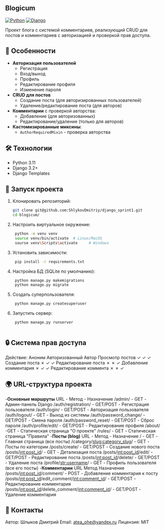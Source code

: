 ## Blogicum

[![Python](https://img.shields.io/badge/Python-3.11-blue.svg)](https://python.org)
[![Django](https://img.shields.io/badge/Django-3.2+-green.svg)](https://djangoproject.com)

Проект блога с системой комментариев, реализующий CRUD для постов и комментариев с авторизацией и проверкой прав доступа.

## 🌟 Особенности

- **Авторизация пользователей** 
  - Регистрация
  - Вход/выход
  - Профиль
  - Редактирование профиля
  - Изменение пароля
- **CRUD для постов** 
  - Создание поста (для авторизированных пользователей)
  - Удаление/редактирование поста (для авторов)
- **Комментарии** с проверкой авторства:
  - Добавление (для авторизованных)
  - Редактирование/удаление (только для авторов)
- **Кастомизированные миксины**:
  - `AuthorRequiredMixin` - проверка авторства


## 🛠 Технологии

- Python 3.11
- Django 3.2+
- Django Templates

## 🚀 Запуск проекта

1. Клонировать репозиторий:
   ```bash
   git clone git@github.com:ShlykovDmitriy/django_sprint1.git
   cd blogicum/
2. Настроить виртуальное окружение:

   ```bash
    python -m venv venv
    source venv/bin/activate  # Linux/MacOS
    sourse venv\Scripts\activate     # Windows
3. Установить зависимости:

   ```bash
    pip install -r requirements.txt
4. Настройка БД (SQLite по умолчанию):

   ```bash
    python manage.py makemigrations
    python manage.py migrate
5. Создать суперпользователя:

   ```bash
    python manage.py createsuperuser
6. Запустить сервер:

   ```bash
    python manage.py runserver



## 🔒 Система прав доступа
Действие:	Аноним	Авторизованный	Автор
Просмотр постов	✓	✓	✓
Создание поста	✗	✓	✓
Редактирование поста	✗	✗	✓
Добавление комментария	✗	✓	✓
Редактирование коммента	✗	✗	✓

## 🌍 URL-структура проекта
-**Основные маршруты**
URL	 - Метод - 	Назначение
/admin/	- GET -	Админ-панель Django
/auth/registration/	- GET/POST -	Регистрация пользователя
/auth/login/ -	GET/POST -	Авторизация пользователя
/auth/logout/ -	GET -	Выход из системы
/auth/password_change/	- GET/POST -	Смена пароля
/auth/password_reset/ -	GET/POST -	Сброс пароля
/auth/profile/edit/ - GET/POST -	Редактирование профиля
/about/	 -GET -	Статическая страница "О проекте"
/rules/	- GET -	Статическая страница "Правила"
-**Посты (blog)**
URL	- Метод	- Назначение
/ -	GET -	Главная страница (все посты)
/category/<slug:category_slug>/	- GET -	Посты по категории
/posts/create/ -	GET/POST -	Создание нового поста
/posts/<int:post_id>/ -	GET -	Детализация поста
/posts/<int:post_id>/edit/	- GET/POST -	Редактирование поста
/posts/<int:post_id>/delete/ -	GET/POST -	Удаление поста
/profile/<str:username>/ -	GET	 - Профиль пользователя (все его посты)
-**Комментарии**
URL	Метод	Назначение
/posts/<int:post_id>/comment/	- POST	- Добавление комментария к посту
/posts/<int:post_id>/edit_comment/<int:comment_id>/ -	GET/POST - 	Редактирование комментария
/posts/<int:post_id>/delete_comment/<int:comment_id>/ -	GET/POST -	Удаление комментария





## 📧 Контакты
Автор: Шлыков Дмитрий
Email: atea_ohe@yandex.ru
Лицензия: MIT

